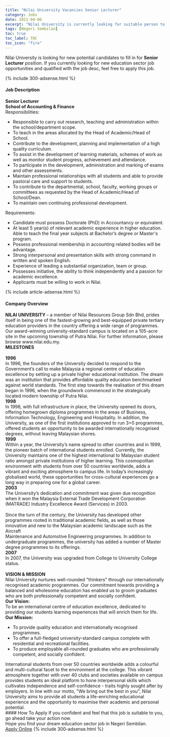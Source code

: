 ```yaml
---
title: "Nilai University Vacancies Senior Lecturer" 
category: Jobs 
date: 2021-04-06 
excerpt: "Nilai University is currently looking for suitable person to fill in the Senior Lecturer which positioned at Negeri Sembilan" 
tags: [Negeri Sembilan] 
toc: true 
toc_label: TOC 
toc_icon: "fire" 
--- 
```


<p>Nilai University is looking for new potential candidates to fill in for <b>Senior Lecturer</b> position. If you currently looking for new education sector job opportunities and qualified with the job desc, feel free to apply this job.
</p>{% include 300-adsense.html %} 
<div><div><h4>Job Description</h4></div><div><div><span><div><div><strong>Senior Lecturer<br>School of Accounting &amp; Finance</strong></div><div>Responsibilities:</div><ul><li>Responsible to carry out research, teaching and administration within the school/department scope.</li><li>To teach in the areas allocated by the Head of Academic/Head of School.</li><li>Contribute to the development, planning and implementation of a high quality curriculum.</li><li>To assist in the development of learning materials, schemes of work as well as monitor student progress, achievement and attendance.</li><li>To participate in the development, administration and marking of exams and other assessments.</li><li>Maintain professional relationships with all students and able to provide pastoral care and support to students.</li><li>To contribute to the departmental, school, faculty, working groups or committees as requested by the Head of Academic/Head of School/Dean.</li><li>To maintain own continuing professional development.</li></ul><div>Requirements:</div><ul><li>Candidate must possess Doctorate (PhD) in Accountancy or equivalent.</li><li>At least 5 year(s) of relevant academic experience in higher education. Able to teach the final year subjects at Bachelor&#8217;s degree or Master's program.</li><li>Possess professional membership in accounting related bodies will be advantage.</li><li>Strong interpersonal and presentation skills with strong command in written and spoken English.</li><li>Experience of leading a substantial organization, team or group.</li><li>Possesses initiative, the ability to think independently and a passion for academic excellence.</li><li>Applicants must be willing to work in Nilai.</li></ul></div></span></div></div></div> 
{% include article-adsense.html %} 
<div><div><h4>Company Overview</h4></div><div><div><span><div><div>
<div>
<div>
<strong>NILAI UNIVERSITY </strong>&#8211; a member of Nilai Resources Group Sdn Bhd, prides itself in being one of the fastest-growing and best-equipped private tertiary education providers in the country offering a wide range of programmes. Our award-winning university-standard campus is located on a 105-acre site in the upcoming township of Putra Nilai. For further information, please browse www.nilai.edu.my.</div>
<div>
<strong>MILESTONES</strong></div>
<div>
<br>
<strong>1996</strong><br>
			In 1996, the founders of the University decided to respond to the Government&#8217;s call to make Malaysia a regional centre of education excellence by setting up a private higher educational institution. The dream was an institution that provides affordable quality education benchmarked against world standards. The first step towards the realisation of this dream began in 1996, when the groundwork commenced in the strategically located modern township of Putra Nilai.</div>
<div>
<strong>1998</strong><br>
			In 1998, with full infrastructure in place, the University opened its doors, offering homegrown diploma programmes in the areas of Business, Information Technology, Engineering and Hospitality. In addition, the University, as one of the first institutions approved to run 3+0 programmes, offered students an opportunity to be awarded internationally recognised degrees, without leaving Malaysian shores.</div>
<div>
<strong>1999</strong><br>
			Within a year, the University&#8217;s name spread to other countries and in 1999, the pioneer batch of international students enrolled. Currently, the University maintains one of the highest international to Malaysian student ratio amongst private institutions of higher learning. This cosmopolitan environment with students from over 50 countries worldwide, adds a vibrant and exciting atmosphere to campus life. In today&#8217;s increasingly globalised world, these opportunities for cross-cultural experiences go a long way in preparing one for a global career.</div>
<div>
<strong>2003</strong><br>
			The University&#8217;s dedication and commitment was given due recognition when it won the Malaysia External Trade Development Corporation (MATRADE) Industry Excellence Award (Services) in 2003.</div>
<div>
<br>
			Since the turn of the century, the University has developed other programmes rooted in traditional academic fields, as well as those innovative and new to the Malaysian academic landscape such as the Aircraft<br>
			Maintenance and Automotive Engineering programmes. In addition to undergraduate programmes, the university has added a number of Master degree programmes to its offerings.</div>
<div>
<strong>2007</strong><br>
			In 2007, the University was upgraded from College to University College status.</div>
<br>
<div>
<strong>VISION &amp; MISSION</strong></div>
<div>
			Nilai University nurtures well-rounded "thinkers" through our internationally recognised academic programmes. Our commitment towards providing a balanced and wholesome education has enabled us to groom graduates who are both professionally competent and socially confident.</div>
<div>
<strong>Our Vision:</strong><br>
			To be an international centre of education excellence, dedicated to providing our students learning experiences that will enrich them for life.</div>
<div>
<strong>Our Mission:</strong></div>
<ul>
<li>
				To provide quality education and internationally recognised programmes.</li>
<li>
				To offer a full-fledged university-standard campus complete with residential and recreational facilities.</li>
<li>
				To produce employable all-rounded graduates who are professionally competent, and socially confident.</li>
</ul>
<div>
			International students from over 50 countries worldwide adds a colourful and multi-cultural facet to the environment at the college. This vibrant atmosphere together with over 40 clubs and societies available on campus provides students an ideal platform to hone interpersonal skills which cultivates independence and self-confidence - traits highly sought after by employers. In line with our motto, "We bring out the best in you", Nilai University aims to provide all students a life-enriching educational experience and the opportunity to maximise their academic and personal potential.</div>
</div>
</div></div></span></div></div></div> 
#### How To Apply 
If you confident and feel that this job is suitable to you, go ahead take your action now. <br/> 
Hope you find your dream education sector job in Negeri Sembilan. <br/> 
<a href="https://www.jobstreet.com.my/en/job/senior-lecturer-4527041?jobId=jobstreet-my-job-4527041" class="btn btn--info" target="_blank" rel="nofollow noopenner">Apply Online</a> 
{% include 300-adsense.html %} 